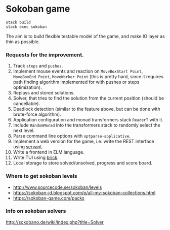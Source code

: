 # Sokoban game

```
stack build
stack exec sokoban
```
The aim is to build flexible testable model of the game, and make IO layer as thin as possible.

### Requests for the improvement. 

1. Track `steps` and `pushes`.
1. Implement mouse events and reaction on `MoveBoxStart Point`,
    `MoveBoxEnd Point`, `MoveWorker Point` (this is pretty hard, 
    since it requires path finding algorithm implemented for with
    pushes or steps optimization).
1. Replays and stored solutions.
1. Solver, that tries to find the solution from the current position
    (should be cancellable).
1. Deadlock detection (similar to the feature above, but can be done 
    with brute-force algorithm).
1. Application configuration and monad transformers stack `ReaderT` with it.
1. Include `RandomMonad` into the transformers stack to randomly select 
    the next level.
1. Parse command line options with `optparse-applicative`.
1. Implement a web version for the game, i.e. write the REST interface 
    using [servant](https://github.com/haskell-servant/servant).
1. Write a frontend in ELM language.
1. Write TUI using [brick](https://github.com/jtdaugherty/brick).
1. Local storage to store solved/unsolved, progress and score board.


### Where to get sokoban levels

- http://www.sourcecode.se/sokoban/levels
- https://sokoban-jd.blogspot.com/p/all-my-sokoban-collections.html
- https://sokoban-game.com/packs

### Info on sokoban solvers

http://sokobano.de/wiki/index.php?title=Solver